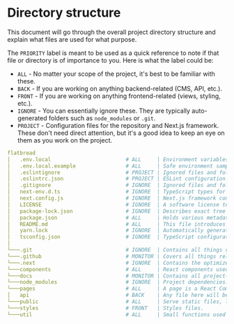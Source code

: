 # Directory structure

This document will go through the overall project directory structure and explain what files are used for what purpose.

The `PRIORITY` label is meant to be used as a quick reference to note if that file or directory is of importance to you. Here is what the label could be:

- `ALL` - No matter your scope of the project, it's best to be familiar with these.
- `BACK` - If you are working on anything backend-related (CMS, API, etc.).
- `FRONT` - If you are working on anything frontend-related (views, styling, etc.).
- `IGNORE` - You can essentially ignore these. They are typically auto-generated folders such as `node_modules` or `.git`.
- `PROJECT` - Configuration files for the repository and Next.js framework. These don't need direct attention, but it's a good idea to keep an eye on them as you work on the project.

```yaml
flatbread
│   .env.local                        # ALL     | Environment variables that control the application (e.g. secret CMS keys).
│   .env.local.example                # ALL     | Safe environment samples to use as a template for saving out your own .env.local file.
│   .eslintignore                     # PROJECT | Ignored files and folders from ESLint.
│   .eslintrc.json                    # PROJECT | ESLint configuration file.
│   .gitignore                        # IGNORE  | Ignored files and folders from Git commits.
│   next-env.d.ts                     # IGNORE  | TypeScript types for Next.js framework.
│   next.config.js                    # IGNORE  | Next.js framework configuration file.
│   LICENSE                           # IGNORE  | A software license tells others what they can and can't do with the source code.
│   package-lock.json                 # IGNORE  | Describes exact tree of project dependencies.
│   package.json                      # ALL     | Holds various metadata relevant to the project.
│   README.md                         # ALL     | This file introduces and explains the project.
│   yarn.lock                         # IGNORE  | Automatically generated based on project dependencies.
│   tsconfig.json                     # IGNORE  | TypeScript configuration file.
│
└───.git                              # IGNORE  | Contains all things version controlled, through Git.
└───.github                           # MONITOR | Covers all things relating to GitHub, such as issue templates, and GitHub action configurations.
└───.next                             # IGNORE  | Contains the optimized production build of the application.
└───components                        # ALL     | React components used throughout the application.
└───docs                              # MONITOR | Contains all project-related documentation.
└───node_modules                      # IGNORE  | Project dependencies.
└───pages                             # ALL     | A page is a React Component that is associated with a route based on its file name.
│   api                               # BACK    | Any file here will be treated as an API endpoint instead of a page.
└───public                            # ALL     | Serve static files, like images.
└───styles                            # FRONT   | Styles files.
└───util                              # ALL     | Small functions used throughout the application.
```
